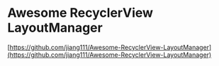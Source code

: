 # Awesome RecyclerView LayoutManager

[https://github.com/jiang111/Awesome-RecyclerView-LayoutManager](https://github.com/jiang111/Awesome-RecyclerView-LayoutManager)






